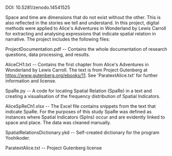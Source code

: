 DOI: 10.5281/zenodo.14541525

Space and time are dimensions that do not exist without the other. This is also reflected in the stories we tell and understand. In this project, digital methods were applied to Alice's Adventures in Wonderland by Lewis Carroll for extracting and analysing expressions that indicate spatial relation in narrative.
The project includes the following files:

ProjectDocumentation.pdf
-- Contains the whole documentation of research questions, data processing, and results.

AliceCH1.txt
-- Contains the first chapter from Alice's Adventures in Wonderland by Lewis Carroll. The text is from Project Gutenberg at https://www.gutenberg.org/ebooks/11. See 'ParatextAlice.txt' for further information and license.

SpaRe.py
-- A code for locating Spatial Relation (SpaRe) in a text and creating a visualisation of the frequency distribution of Spatial Indicators.

AliceSpReCh1.xlsx
-- The Excel file contains snippets from the text that indicate SpaRe. For the purposes of this study SpaRe was defined as instances where Spatial Indicators (SpIns) occur and are evidently linked to space and place. The data was cleaned manually.

SpatialRelationsDictionary.ykd
-- Self-created dictionary for the program Yoshikoder.

ParatextAlice.txt
-- Project Gutenberg license

